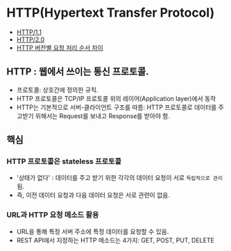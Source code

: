 # HTTP(Hypertext Transfer Protocol)

- [HTTP/1.1](./HTTP1.1.md)
- [HTTP/2.0](./HTTP2.0.md)
- [HTTP 버전별 요청 처리 순서 차이](./HTTP_버전별_차이.PNG)

## HTTP : 웹에서 쓰이는 통신 프로토콜.

- 프로토콜: 상호간에 정의한 규칙.
- HTTP 프로토콜은 TCP/IP 프로토콜 위의 레이어(Application layer)에서 동작
- HTTP는 기본적으로 서버-클라이언트 구조를 따름: HTTP 프로토콜로 데이터를 주고받기 위해서는 Request를 보내고 Response를 받아야 함.

## 핵심

### HTTP 프로토콜은 stateless 프로토콜

- '상태가 없다' : 데이터를 주고 받기 위한 각각의 데이터 요청이 서로 `독립적으로 관리`됨.
- 즉, 이전 데이터 요청과 다음 데이터 요청은 서로 관련이 없음.

### URL과 HTTP 요청 메소드 활용

- URL을 통해 특정 서버 주소에 특정 데이터를 요청할 수 있음.
- REST API에서 지정하는 HTTP 메소드는 4가지: GET, POST, PUT, DELETE
